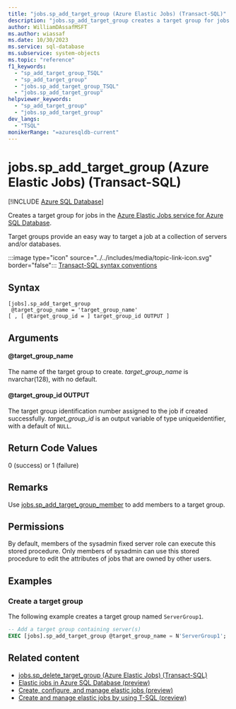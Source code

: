 ```yaml
---
title: "jobs.sp_add_target_group (Azure Elastic Jobs) (Transact-SQL)"
description: "jobs.sp_add_target_group creates a target group for jobs in the Azure Elastic Jobs service for Azure SQL Database."
author: WilliamDAssafMSFT
ms.author: wiassaf
ms.date: 10/30/2023
ms.service: sql-database
ms.subservice: system-objects
ms.topic: "reference"
f1_keywords:
  - "sp_add_target_group_TSQL"
  - "sp_add_target_group"
  - "jobs.sp_add_target_group_TSQL"
  - "jobs.sp_add_target_group"
helpviewer_keywords:
  - "sp_add_target_group"
  - "jobs.sp_add_target_group"
dev_langs:
  - "TSQL"
monikerRange: "=azuresqldb-current"
---
```

# jobs.sp_add_target_group (Azure Elastic Jobs) (Transact-SQL)

[!INCLUDE [Azure SQL Database](../../includes/applies-to-version/asdb.md)]

Creates a target group for jobs in the [Azure Elastic Jobs service for Azure SQL Database](/azure/azure-sql/database/elastic-jobs-overview?view=azuresql-db&preserve-view=true). 

Target groups provide an easy way to target a job at a collection of servers and/or databases.

:::image type="icon" source="../../includes/media/topic-link-icon.svg" border="false"::: [Transact-SQL syntax conventions](../../t-sql/language-elements/transact-sql-syntax-conventions-transact-sql.md)

## Syntax

```syntaxsql
[jobs].sp_add_target_group 
 @target_group_name = 'target_group_name'
[ , [ @target_group_id = ] target_group_id OUTPUT ]
```

## Arguments

#### @target_group_name

The name of the target group to create. *target_group_name* is nvarchar(128), with no default.

#### @target_group_id OUTPUT

 The target group identification number assigned to the job if created successfully. *target_group_id* is an output variable of type uniqueidentifier, with a default of `NULL`.

## Return Code Values

0 (success) or 1 (failure)

## Remarks

Use [jobs.sp_add_target_group_member](sp-add-target-group-member-elastic-jobs-transact-sql.md) to add members to a target group.

## Permissions

By default, members of the sysadmin fixed server role can execute this stored procedure.  Only members of sysadmin can use this stored procedure to edit the attributes of jobs that are owned by other users.

## Examples

### Create a target group

The following example creates a target group named `ServerGroup1`.

```sql
-- Add a target group containing server(s)
EXEC [jobs].sp_add_target_group @target_group_name = N'ServerGroup1';
```

## Related content

- [jobs.sp_delete_target_group (Azure Elastic Jobs) (Transact-SQL)](sp-delete-target-group-elastic-jobs-transact-sql.md)
- [Elastic jobs in Azure SQL Database (preview)](/azure/azure-sql/database/elastic-jobs-overview?view=azuresql-db&preserve-view=true)
- [Create, configure, and manage elastic jobs (preview)](/azure/azure-sql/database/elastic-jobs-tutorial?view=azuresql-db&preserve-view=true)
- [Create and manage elastic jobs by using T-SQL (preview)](/azure/azure-sql/database/elastic-jobs-tsql-create-manage?view=azuresql-db&preserve-view=true)